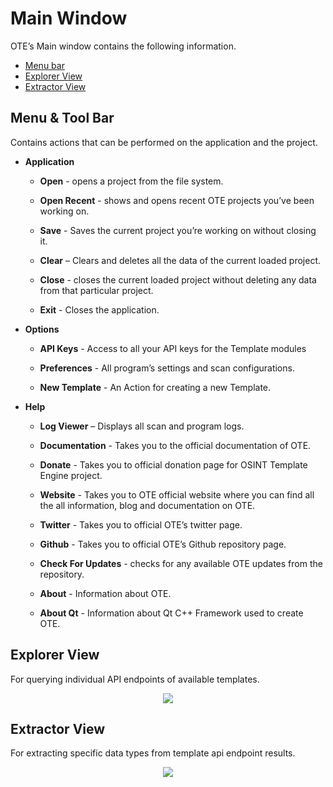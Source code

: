 # **Main Window**
OTE’s Main window contains the following information.

- [Menu bar](#menu--tool-bar)
- [Explorer View](#explorer-view)
- [Extractor View](#extractor-view)

## **Menu & Tool Bar**

Contains actions that can be performed on the application and the project.

- **Application**

    - **Open** - opens a project from the file system.

    - **Open Recent** - shows and opens recent OTE projects you’ve been working on.

    - **Save** - Saves the current project you’re working on without closing it.

    - **Clear** – Clears and deletes all the data of the current loaded project.

    - **Close** - closes the current loaded project without deleting any data from that particular project.

    - **Exit** - Closes the application.

- **Options**
    - **API Keys** - Access to all your API keys for the Template modules

    - **Preferences** - All program’s settings and scan configurations.

    - **New Template** - An Action for creating a new Template.

- **Help**

    - **Log Viewer** – Displays all scan and program logs.

    - **Documentation** - Takes you to the official documentation of OTE.

    - **Donate** - Takes you to official donation page for OSINT Template Engine project.

    - **Website** - Takes you to OTE official website where you can find all the all information, blog and documentation on OTE.

    - **Twitter** - Takes you to official OTE’s twitter page.

    - **Github** - Takes you to official OTE’s Github repository page.

    - **Check For Updates** - checks for any available OTE updates from the repository.

    - **About** - Information about OTE.

    - **About Qt** - Information about Qt C++ Framework used to create OTE.

## **Explorer View**

For querying individual API endpoints of available templates.

<center><img src="/ssuite/docs/res/explorerview.png"/></center>

## **Extractor View**

For extracting specific data types from template api endpoint results.

<center><img src="/ssuite/docs/res/extractorview.png"/></center>